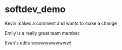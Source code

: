 # softdev_demo

Kevin makes a comment and wants to make a change

Emily is a really great team member.

Evan's edits wowwwwwwwww!

